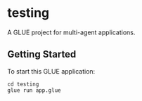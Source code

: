 # testing

A GLUE project for multi-agent applications.

## Getting Started

To start this GLUE application:

```
cd testing
glue run app.glue
```

